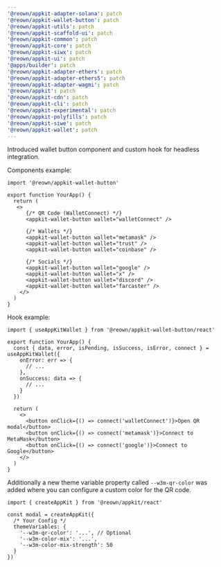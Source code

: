 ```yaml
---
'@reown/appkit-adapter-solana': patch
'@reown/appkit-wallet-button': patch
'@reown/appkit-utils': patch
'@reown/appkit-scaffold-ui': patch
'@reown/appkit-common': patch
'@reown/appkit-core': patch
'@reown/appkit-siwx': patch
'@reown/appkit-ui': patch
'@apps/builder': patch
'@reown/appkit-adapter-ethers': patch
'@reown/appkit-adapter-ethers5': patch
'@reown/appkit-adapter-wagmi': patch
'@reown/appkit': patch
'@reown/appkit-cdn': patch
'@reown/appkit-cli': patch
'@reown/appkit-experimental': patch
'@reown/appkit-polyfills': patch
'@reown/appkit-siwe': patch
'@reown/appkit-wallet': patch
---
```


Introduced wallet button component and custom hook for headless integration.

Components example:
```tsx
import '@reown/appkit-wallet-button'

export function YourApp() {
  return (
   <>
      {/* QR Code (WalletConnect) */}
      <appkit-wallet-button wallet="walletConnect" />

      {/* Wallets */}
      <appkit-wallet-button wallet="metamask" />
      <appkit-wallet-button wallet="trust" />
      <appkit-wallet-button wallet="coinbase" />

      {/* Socials */}
      <appkit-wallet-button wallet="google" />
      <appkit-wallet-button wallet="x" />
      <appkit-wallet-button wallet="discord" />
      <appkit-wallet-button wallet="farcaster" />
    </>
  )
}
```

Hook example:
```tsx
import { useAppKitWallet } from '@reown/appkit-wallet-button/react'

export function YourApp() {
  const { data, error, isPending, isSuccess, isError, connect } = useAppKitWallet({
    onError: err => {
      // ...
    },
    onSuccess: data => {
      // ...
    }
  })

  return (
    <>
      <button onClick={() => connect('walletConnect')}>Open QR modal</button>
      <button onClick={() => connect('metamask')}>Connect to MetaMask</button>
      <button onClick={() => connect('google')}>Connect to Google</button>
    </>
  )
}
```

Additionally a new theme variable property called `--w3m-qr-color` was added where you can configure a custom color for the QR code.

```tsx
import { createAppKit } from '@reown/appkit/react'

const modal = createAppKit({
  /* Your Config */
  themeVariables: {
    '--w3m-qr-color': '...', // Optional
    '--w3m-color-mix': '...',
    '--w3m-color-mix-strength': 50
  }
})

```

